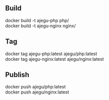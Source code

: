 ## Build
docker build -t ajegu-php php/   
docker build -t ajegu-nginx nginx/   

## Tag
docker tag ajegu-php:latest ajegu/php:latest   
docker tag ajegu-nginx:latest ajegu/nginx:latest   

## Publish
docker push ajegu/php:latest   
docker push ajegu/nginx:latest   